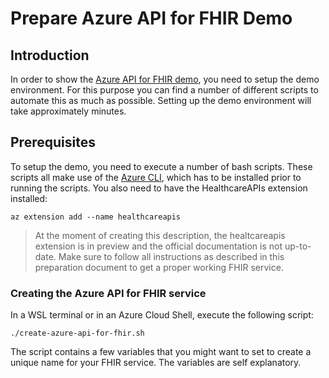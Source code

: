 # Prepare Azure API for FHIR Demo

## Introduction
In order to show the [Azure API for FHIR demo](./Demo-Showtime.md), you need to setup the demo environment. For this purpose you can find a number of different scripts to automate this as much as possible. Setting up the demo environment will take approximately <TODO> minutes.
## Prerequisites
To setup the demo, you need to execute a number of bash scripts. These scripts all make use of the [Azure CLI](https://docs.microsoft.com/en-us/cli/azure/install-azure-cli), which has to be installed prior to running the scripts. You also need to have the HealthcareAPIs extension installed:

```shell
az extension add --name healthcareapis
```

> At the moment of creating this description, the healtcareapis extension is in preview and the official documentation is not up-to-date. Make sure to follow all instructions as described in this preparation document to get a proper working FHIR service.

### Creating the Azure API for FHIR service

In a WSL terminal or in an Azure Cloud Shell, execute the following script:

``` shell
./create-azure-api-for-fhir.sh
```

The script contains a few variables that you might want to set to create a unique name for your FHIR service. The variables are self explanatory.
